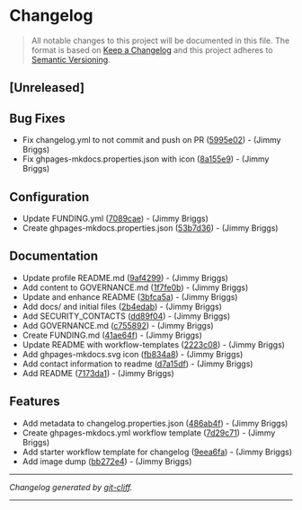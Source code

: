 # Changelog

> All notable changes to this project will be documented in this file. The format is based on
[Keep a Changelog](http://keepachangelog.com/) and this project adheres to
[Semantic Versioning](http://semver.org/).

## [Unreleased]

## Bug Fixes

- Fix changelog.yml to not commit and push on PR ([5995e02](https://github.com/noclocks/.github/commit/5995e027ce0ec5ea29b53483b747f5bd5c31c0d5))  - (Jimmy Briggs)
- Fix ghpages-mkdocs.properties.json with icon ([8a155e9](https://github.com/noclocks/.github/commit/8a155e9aace81183e2a80c91fd7084c04ea158d4))  - (Jimmy Briggs)

## Configuration

- Update FUNDING.yml ([7089cae](https://github.com/noclocks/.github/commit/7089cae039d7d7d0d3a921f6187378139811a177))  - (Jimmy Briggs)
- Create ghpages-mkdocs.properties.json ([53b7d36](https://github.com/noclocks/.github/commit/53b7d36309ab9cd9470825f812e35a9c7c0bcf70))  - (Jimmy Briggs)

## Documentation

- Update profile README.md ([9af4299](https://github.com/noclocks/.github/commit/9af4299a453d4fb7bc1207d4c17eebb2d99174a4))  - (Jimmy Briggs)
- Add content to GOVERNANCE.md ([1f7fe0b](https://github.com/noclocks/.github/commit/1f7fe0b18ccd3dbe3235f8ea83e75eaea7d0e5ec))  - (Jimmy Briggs)
- Update and enhance README ([3bfca5a](https://github.com/noclocks/.github/commit/3bfca5a2766640980a3b6819090cb0902cd5c3dd))  - (Jimmy Briggs)
- Add docs/ and initial files ([2b4edab](https://github.com/noclocks/.github/commit/2b4edabd376a28ba36d8e0fb92a8e902ea081a5c))  - (Jimmy Briggs)
- Add SECURITY_CONTACTS ([dd89f04](https://github.com/noclocks/.github/commit/dd89f04c0351610579a15345ab1b349d394254be))  - (Jimmy Briggs)
- Add GOVERNANCE.md ([c755892](https://github.com/noclocks/.github/commit/c7558922f8595084e126759d55b57e39c64126fe))  - (Jimmy Briggs)
- Create FUNDING.md ([41ae64f](https://github.com/noclocks/.github/commit/41ae64fe7d2e3d2c77e441f369f3e53d5fbf64b9))  - (Jimmy Briggs)
- Update README with workflow-templates ([2223c08](https://github.com/noclocks/.github/commit/2223c081e0b832f3673fb15521d87a0496cff26d))  - (Jimmy Briggs)
- Add ghpages-mkdocs.svg icon ([fb834a8](https://github.com/noclocks/.github/commit/fb834a8e21bdb179372ca99165fffefab036bd28))  - (Jimmy Briggs)
- Add contact information to readme ([d7a15df](https://github.com/noclocks/.github/commit/d7a15dfc181e5f004ac640b1a794ec7f4a5ead8a))  - (Jimmy Briggs)
- Add README ([7173da1](https://github.com/noclocks/.github/commit/7173da153b563d1e87c2d07c10b542900966691e))  - (Jimmy Briggs)

## Features

- Add metadata to changelog.properties.json ([486ab4f](https://github.com/noclocks/.github/commit/486ab4f6a891ff3777e1bb746ec157d76ca08dcd))  - (Jimmy Briggs)
- Create ghpages-mkdocs.yml workflow template ([7d29c71](https://github.com/noclocks/.github/commit/7d29c714b954c464aa2045f069762e7124298480))  - (Jimmy Briggs)
- Add starter workflow template for changelog ([9eea6fa](https://github.com/noclocks/.github/commit/9eea6fae7f2fbf12f7b2080403d7ced62de4cdf8))  - (Jimmy Briggs)
- Add image dump ([bb272e4](https://github.com/noclocks/.github/commit/bb272e4d397ed2e9bf300ca2f173b7191b00912a))  - (Jimmy Briggs)

***
*Changelog generated by [git-cliff](https://github.com/orhun/git-cliff).*
***
